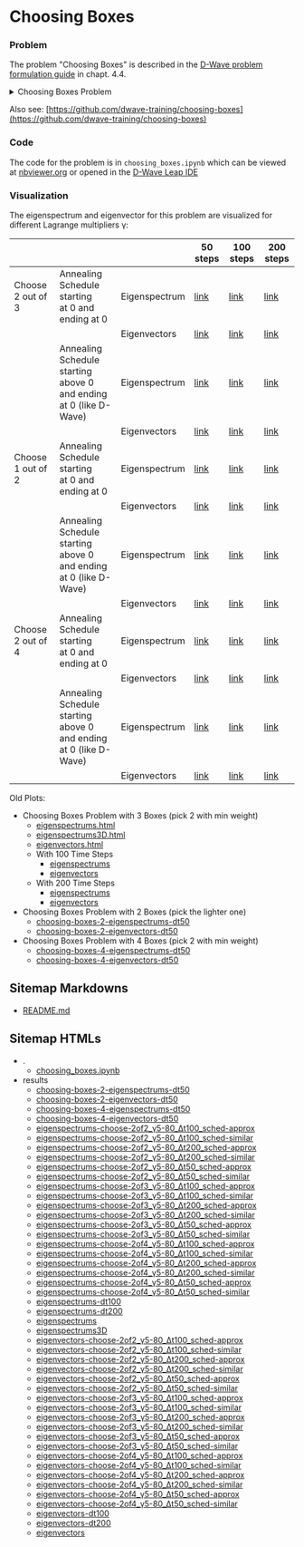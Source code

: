 # Choosing Boxes

### Problem

The problem "Choosing Boxes" is described in the
[D-Wave problem formulation guide](https://www.dwavesys.com/media/bu0lh5ee/problem-formulation-guide-2022-01-10.pdf)
in chapt. 4.4.  

<details>
<summary>
Choosing Boxes Problem
</summary>

#### Example: Choosing Boxes

We're given three boxes with different weights.
We want to choose the two boxes with the smallest sum.

| | Box 1 | Box 2 | Box 3 |
| --- | --- | --- | --- |
| Weight | 15 | 20 | 25 |

This is a simple problem – we know that the answer is to choose boxes 15 and 20.
But how do we phrase this problem as a BQM?

##### Step 1: Write Objective and Constraints

**Objective**: We are looking for the smallest sum, so our objective is "minimize the sum of
the boxes chosen".  
**Constraint**: We are allowed to choose two boxes, so our constraint is "choose exactly two
boxes".

##### Step 2: Convert Objective and Constraints into Binary Math Expressions

**Binary Variables.** First, we need to define our binary variables.
The answer that we are looking for is which boxes we should choose.
For each box, we can ask "do we choose this box?".
This points us to how we should define our binary variables.

| | Use Box i | Don't use Box i |
| --- | --- | --- |
| QUBO | $x_i = 1$ | $x_i = 0$ |
| Ising | $s_i = +1$ | $s_i = −1$ |

Once we have defined our binary variables, we can convert our objective and constraint into math expressions.

**Objective.** We consider our objective for both QUBO and Ising forms.

**QUBO:**
To figure out the sum of the boxes that are chosen, we can use a weighted sum: $15x_1 + 20x_2 + 25x_3$.
In this sum, the boxes that are chosen will have $x_i = 1$ and the boxes that are not chosen will have $x_i = 0$.
In other words, the value of boxes that are not chosen will be multiplied by zero and so we will only be adding up the value of the boxes that are chosen.
Our objective function becomes:

$$
min(15x_1 + 20x_2 + 25x_3)
$$

**Ising:**
Using our binary variables, we can convert our +1/-1 to 1/0 using the Ising to QUBO translation shown earlier, which maps +1 7→ 1 and −1 7→ 0.
Our objective function can then be written as:

$$
min \left (
  15 \left ( \frac{s_1 + 1}{2} \right ) +
  20 \left ( \frac{s_2 + 1}{2} \right ) +
  25 \left ( \frac{s_3 + 1}{2} \right )
\right )
$$

**Constraint.** We consider our constraint for both QUBO and Ising forms.

**QUBO:**
Our constraint "choose exactly two boxes" means that we need exactly two of our binary variables to have value 1, and the remaining binary variable will have value 0.
In other words, our constraint can be written as:

$$x_1 + x_2 + x_3 = 2$$

**Ising:**
Our constraint "choose exactly two boxes" means that we need exactly two of our binary variables to have value +1, and the remaining binary variable will have value -1.
In other words, our constraint can be written as:

$$s_1 + s_2 + s_3 = 1$$

##### Step 3: Transform Math Expressions into a BQM

Our objective function is fine as written, so we only need to modify our constraint.

**QUBO:**
To modify our constraint, we need to use the method for equalities.
Original constraint:
$$x_1 + x_2 + x_3 = 2$$
Move everything to one side:
$$x_1 + x_2 + x_3 − 2 = 0$$
Square the expression:
$$(x_1 + x_2 + x_3 − 2)^2$$

**Ising:**
Following the same method, we can rewrite our constraint as follows.
$$(s_1 + s_2 + s_3 − 1)^2$$

##### Step 4: Combine Expressions

Now that we have written our objective and constraint in BQM form, we can combine them together to make our final model using addition and adding in a Lagrange parameter.
Both of these can be expanded and simplified to prepare for input to an Ocean python program.

**QUBO:**
$$
min \left (
  (15 x_1 + 20 x_2 + 25 x_3) +
  γ (x_1 + x_2 + x_3 − 2)^2
\right )
$$

**Ising:**

$$
min \left (
  15 \left ( \frac{s_1 + 1}{2} \right ) +
  20 \left ( \frac{s_2 + 1}{2} \right ) +
  25 \left ( \frac{s_3 + 1}{2} \right ) +
  γ (s_1 + s_2 + s_3 − 1)^2
\right )
$$

</details>

Also see:
[https://github.com/dwave-training/choosing-boxes](https://github.com/dwave-training/choosing-boxes)

### Code

The code for the problem is in 
`choosing_boxes.ipynb` <!-- [choosing_boxes.ipynb](choosing_boxes_problem/choosing_boxes.ipynb) -->
which can be viewed at
[nbviewer.org](https://nbviewer.org/github/klezm/QuantumAnnealingPlayground/blob/main/choosing_boxes_problem/choosing_boxes.ipynb)
or opened in the
[D-Wave Leap IDE](https://ide.dwavesys.io/#https://github.com/klezm/QuantumAnnealingPlayground)

### Visualization

The eigenspectrum and eigenvector for this problem are visualized for different Lagrange multipliers γ:


|                   |                                                                        |               | 50 steps                                                         | 100 steps                                                         | 200 steps                                                         |
|-------------------|------------------------------------------------------------------------|---------------|------------------------------------------------------------------|-------------------------------------------------------------------|-------------------------------------------------------------------|
| Choose 2 out of 3 | Annealing Schedule starting <br> at 0 and ending at 0                  | Eigenspectrum | [link](https://klezm.github.io/QuantumAnnealingPlayground/choosing_boxes_problem/results/eigenspectrums-choose-2of3_γ5-80_Δt50_sched-similar.html) | [link](https://klezm.github.io/QuantumAnnealingPlayground/choosing_boxes_problem/results/eigenspectrums-choose-2of3_γ5-80_Δt100_sched-similar.html) | [link](https://klezm.github.io/QuantumAnnealingPlayground/choosing_boxes_problem/results/eigenspectrums-choose-2of3_γ5-80_Δt200_sched-similar.html) |
|                   |                                                                        | Eigenvectors  | [link](https://klezm.github.io/QuantumAnnealingPlayground/choosing_boxes_problem/results/eigenvectors-choose-2of3_γ5-80_Δt50_sched-similar.html)   | [link](https://klezm.github.io/QuantumAnnealingPlayground/choosing_boxes_problem/results/eigenvectors-choose-2of3_γ5-80_Δt100_sched-similar.html)   | [link](https://klezm.github.io/QuantumAnnealingPlayground/choosing_boxes_problem/results/eigenvectors-choose-2of3_γ5-80_Δt200_sched-similar.html)   |
|                   | Annealing Schedule starting <br> above 0 and ending at 0 (like D-Wave) | Eigenspectrum | [link](https://klezm.github.io/QuantumAnnealingPlayground/choosing_boxes_problem/results/eigenspectrums-choose-2of3_γ5-80_Δt50_sched-approx.html)  | [link](https://klezm.github.io/QuantumAnnealingPlayground/choosing_boxes_problem/results/eigenspectrums-choose-2of3_γ5-80_Δt100_sched-approx.html)  | [link](https://klezm.github.io/QuantumAnnealingPlayground/choosing_boxes_problem/results/eigenspectrums-choose-2of3_γ5-80_Δt200_sched-approx.html)  |
|                   |                                                                        | Eigenvectors  | [link](https://klezm.github.io/QuantumAnnealingPlayground/choosing_boxes_problem/results/eigenvectors-choose-2of3_γ5-80_Δt50_sched-approx.html)    | [link](https://klezm.github.io/QuantumAnnealingPlayground/choosing_boxes_problem/results/eigenvectors-choose-2of3_γ5-80_Δt100_sched-approx.html)    | [link](https://klezm.github.io/QuantumAnnealingPlayground/choosing_boxes_problem/results/eigenvectors-choose-2of3_γ5-80_Δt200_sched-approx.html)    |
| Choose 1 out of 2 | Annealing Schedule starting <br> at 0 and ending at 0                  | Eigenspectrum | [link](https://klezm.github.io/QuantumAnnealingPlayground/choosing_boxes_problem/results/eigenspectrums-choose-2of2_γ5-80_Δt50_sched-similar.html) | [link](https://klezm.github.io/QuantumAnnealingPlayground/choosing_boxes_problem/results/eigenspectrums-choose-2of2_γ5-80_Δt100_sched-similar.html) | [link](https://klezm.github.io/QuantumAnnealingPlayground/choosing_boxes_problem/results/eigenspectrums-choose-2of2_γ5-80_Δt200_sched-similar.html) |
|                   |                                                                        | Eigenvectors  | [link](https://klezm.github.io/QuantumAnnealingPlayground/choosing_boxes_problem/results/eigenvectors-choose-2of2_γ5-80_Δt50_sched-similar.html)   | [link](https://klezm.github.io/QuantumAnnealingPlayground/choosing_boxes_problem/results/eigenvectors-choose-2of2_γ5-80_Δt100_sched-similar.html)   | [link](https://klezm.github.io/QuantumAnnealingPlayground/choosing_boxes_problem/results/eigenvectors-choose-2of2_γ5-80_Δt200_sched-similar.html)   |
|                   | Annealing Schedule starting <br> above 0 and ending at 0 (like D-Wave) | Eigenspectrum | [link](https://klezm.github.io/QuantumAnnealingPlayground/choosing_boxes_problem/results/eigenspectrums-choose-2of2_γ5-80_Δt50_sched-approx.html)  | [link](https://klezm.github.io/QuantumAnnealingPlayground/choosing_boxes_problem/results/eigenspectrums-choose-2of2_γ5-80_Δt100_sched-approx.html)  | [link](https://klezm.github.io/QuantumAnnealingPlayground/choosing_boxes_problem/results/eigenspectrums-choose-2of2_γ5-80_Δt200_sched-approx.html)  |
|                   |                                                                        | Eigenvectors  | [link](https://klezm.github.io/QuantumAnnealingPlayground/choosing_boxes_problem/results/eigenvectors-choose-2of2_γ5-80_Δt50_sched-approx.html)    | [link](https://klezm.github.io/QuantumAnnealingPlayground/choosing_boxes_problem/results/eigenvectors-choose-2of2_γ5-80_Δt100_sched-approx.html)    | [link](https://klezm.github.io/QuantumAnnealingPlayground/choosing_boxes_problem/results/eigenvectors-choose-2of2_γ5-80_Δt200_sched-approx.html)    |
| Choose 2 out of 4 | Annealing Schedule starting <br> at 0 and ending at 0                  | Eigenspectrum | [link](https://klezm.github.io/QuantumAnnealingPlayground/choosing_boxes_problem/results/eigenspectrums-choose-2of4_γ5-80_Δt50_sched-similar.html) | [link](https://klezm.github.io/QuantumAnnealingPlayground/choosing_boxes_problem/results/eigenspectrums-choose-2of4_γ5-80_Δt100_sched-similar.html) | [link](https://klezm.github.io/QuantumAnnealingPlayground/choosing_boxes_problem/results/eigenspectrums-choose-2of4_γ5-80_Δt200_sched-similar.html) |
|                   |                                                                        | Eigenvectors  | [link](https://klezm.github.io/QuantumAnnealingPlayground/choosing_boxes_problem/results/eigenvectors-choose-2of4_γ5-80_Δt50_sched-similar.html)   | [link](https://klezm.github.io/QuantumAnnealingPlayground/choosing_boxes_problem/results/eigenvectors-choose-2of4_γ5-80_Δt100_sched-similar.html)   | [link](https://klezm.github.io/QuantumAnnealingPlayground/choosing_boxes_problem/results/eigenvectors-choose-2of4_γ5-80_Δt200_sched-similar.html)   |
|                   | Annealing Schedule starting <br> above 0 and ending at 0 (like D-Wave) | Eigenspectrum | [link](https://klezm.github.io/QuantumAnnealingPlayground/choosing_boxes_problem/results/eigenspectrums-choose-2of4_γ5-80_Δt50_sched-approx.html)  | [link](https://klezm.github.io/QuantumAnnealingPlayground/choosing_boxes_problem/results/eigenspectrums-choose-2of4_γ5-80_Δt100_sched-approx.html)  | [link](https://klezm.github.io/QuantumAnnealingPlayground/choosing_boxes_problem/results/eigenspectrums-choose-2of4_γ5-80_Δt200_sched-approx.html)  |
|                   |                                                                        | Eigenvectors  | [link](https://klezm.github.io/QuantumAnnealingPlayground/choosing_boxes_problem/results/eigenvectors-choose-2of4_γ5-80_Δt50_sched-approx.html)    | [link](https://klezm.github.io/QuantumAnnealingPlayground/choosing_boxes_problem/results/eigenvectors-choose-2of4_γ5-80_Δt100_sched-approx.html)    | [link](https://klezm.github.io/QuantumAnnealingPlayground/choosing_boxes_problem/results/eigenvectors-choose-2of4_γ5-80_Δt200_sched-approx.html)    |

Old Plots:

- Choosing Boxes Problem with 3 Boxes (pick 2 with min weight)
  - [eigenspectrums.html](https://klezm.github.io/QuantumAnnealingPlayground/choosing_boxes_problem/results/eigenspectrums.html)
  - [eigenspectrums3D.html](https://klezm.github.io/QuantumAnnealingPlayground/choosing_boxes_problem/results/eigenspectrums3D.html)
  - [eigenvectors.html](https://klezm.github.io/QuantumAnnealingPlayground/choosing_boxes_problem/results/eigenvectors.html)
  - With 100 Time Steps
    - [eigenspectrums](https://klezm.github.io/QuantumAnnealingPlayground/choosing_boxes_problem/results/eigenspectrums-dt100.html)
    - [eigenvectors](https://klezm.github.io/QuantumAnnealingPlayground/choosing_boxes_problem/results/eigenvectors-dt100.html)
  - With 200 Time Steps
    - [eigenspectrums](https://klezm.github.io/QuantumAnnealingPlayground/choosing_boxes_problem/results/eigenspectrums-dt200.html)
    - [eigenvectors](https://klezm.github.io/QuantumAnnealingPlayground/choosing_boxes_problem/results/eigenvectors-dt200.html)
- Choosing Boxes Problem with 2 Boxes (pick the lighter one)
  - [choosing-boxes-2-eigenspectrums-dt50](https://klezm.github.io/QuantumAnnealingPlayground/choosing_boxes_problem/results/choosing-boxes-2-eigenspectrums-dt50.html)
  - [choosing-boxes-2-eigenvectors-dt50](https://klezm.github.io/QuantumAnnealingPlayground/choosing_boxes_problem/results/choosing-boxes-2-eigenvectors-dt50.html)
- Choosing Boxes Problem with 4 Boxes (pick 2 with min weight)
  - [choosing-boxes-4-eigenspectrums-dt50](https://klezm.github.io/QuantumAnnealingPlayground/choosing_boxes_problem/results/choosing-boxes-4-eigenspectrums-dt50.html)
  - [choosing-boxes-4-eigenvectors-dt50](https://klezm.github.io/QuantumAnnealingPlayground/choosing_boxes_problem/results/choosing-boxes-4-eigenvectors-dt50.html)

## Sitemap Markdowns

- [README.md](README.md)

## Sitemap HTMLs

- .
	- [choosing_boxes.ipynb](choosing_boxes.html)
- results
	- [choosing-boxes-2-eigenspectrums-dt50](results/choosing-boxes-2-eigenspectrums-dt50.html)
	- [choosing-boxes-2-eigenvectors-dt50](results/choosing-boxes-2-eigenvectors-dt50.html)
	- [choosing-boxes-4-eigenspectrums-dt50](results/choosing-boxes-4-eigenspectrums-dt50.html)
	- [choosing-boxes-4-eigenvectors-dt50](results/choosing-boxes-4-eigenvectors-dt50.html)
	- [eigenspectrums-choose-2of2_γ5-80_Δt100_sched-approx](results/eigenspectrums-choose-2of2_γ5-80_Δt100_sched-approx.html)
	- [eigenspectrums-choose-2of2_γ5-80_Δt100_sched-similar](results/eigenspectrums-choose-2of2_γ5-80_Δt100_sched-similar.html)
	- [eigenspectrums-choose-2of2_γ5-80_Δt200_sched-approx](results/eigenspectrums-choose-2of2_γ5-80_Δt200_sched-approx.html)
	- [eigenspectrums-choose-2of2_γ5-80_Δt200_sched-similar](results/eigenspectrums-choose-2of2_γ5-80_Δt200_sched-similar.html)
	- [eigenspectrums-choose-2of2_γ5-80_Δt50_sched-approx](results/eigenspectrums-choose-2of2_γ5-80_Δt50_sched-approx.html)
	- [eigenspectrums-choose-2of2_γ5-80_Δt50_sched-similar](results/eigenspectrums-choose-2of2_γ5-80_Δt50_sched-similar.html)
	- [eigenspectrums-choose-2of3_γ5-80_Δt100_sched-approx](results/eigenspectrums-choose-2of3_γ5-80_Δt100_sched-approx.html)
	- [eigenspectrums-choose-2of3_γ5-80_Δt100_sched-similar](results/eigenspectrums-choose-2of3_γ5-80_Δt100_sched-similar.html)
	- [eigenspectrums-choose-2of3_γ5-80_Δt200_sched-approx](results/eigenspectrums-choose-2of3_γ5-80_Δt200_sched-approx.html)
	- [eigenspectrums-choose-2of3_γ5-80_Δt200_sched-similar](results/eigenspectrums-choose-2of3_γ5-80_Δt200_sched-similar.html)
	- [eigenspectrums-choose-2of3_γ5-80_Δt50_sched-approx](results/eigenspectrums-choose-2of3_γ5-80_Δt50_sched-approx.html)
	- [eigenspectrums-choose-2of3_γ5-80_Δt50_sched-similar](results/eigenspectrums-choose-2of3_γ5-80_Δt50_sched-similar.html)
	- [eigenspectrums-choose-2of4_γ5-80_Δt100_sched-approx](results/eigenspectrums-choose-2of4_γ5-80_Δt100_sched-approx.html)
	- [eigenspectrums-choose-2of4_γ5-80_Δt100_sched-similar](results/eigenspectrums-choose-2of4_γ5-80_Δt100_sched-similar.html)
	- [eigenspectrums-choose-2of4_γ5-80_Δt200_sched-approx](results/eigenspectrums-choose-2of4_γ5-80_Δt200_sched-approx.html)
	- [eigenspectrums-choose-2of4_γ5-80_Δt200_sched-similar](results/eigenspectrums-choose-2of4_γ5-80_Δt200_sched-similar.html)
	- [eigenspectrums-choose-2of4_γ5-80_Δt50_sched-approx](results/eigenspectrums-choose-2of4_γ5-80_Δt50_sched-approx.html)
	- [eigenspectrums-choose-2of4_γ5-80_Δt50_sched-similar](results/eigenspectrums-choose-2of4_γ5-80_Δt50_sched-similar.html)
	- [eigenspectrums-dt100](results/eigenspectrums-dt100.html)
	- [eigenspectrums-dt200](results/eigenspectrums-dt200.html)
	- [eigenspectrums](results/eigenspectrums.html)
	- [eigenspectrums3D](results/eigenspectrums3D.html)
	- [eigenvectors-choose-2of2_γ5-80_Δt100_sched-approx](results/eigenvectors-choose-2of2_γ5-80_Δt100_sched-approx.html)
	- [eigenvectors-choose-2of2_γ5-80_Δt100_sched-similar](results/eigenvectors-choose-2of2_γ5-80_Δt100_sched-similar.html)
	- [eigenvectors-choose-2of2_γ5-80_Δt200_sched-approx](results/eigenvectors-choose-2of2_γ5-80_Δt200_sched-approx.html)
	- [eigenvectors-choose-2of2_γ5-80_Δt200_sched-similar](results/eigenvectors-choose-2of2_γ5-80_Δt200_sched-similar.html)
	- [eigenvectors-choose-2of2_γ5-80_Δt50_sched-approx](results/eigenvectors-choose-2of2_γ5-80_Δt50_sched-approx.html)
	- [eigenvectors-choose-2of2_γ5-80_Δt50_sched-similar](results/eigenvectors-choose-2of2_γ5-80_Δt50_sched-similar.html)
	- [eigenvectors-choose-2of3_γ5-80_Δt100_sched-approx](results/eigenvectors-choose-2of3_γ5-80_Δt100_sched-approx.html)
	- [eigenvectors-choose-2of3_γ5-80_Δt100_sched-similar](results/eigenvectors-choose-2of3_γ5-80_Δt100_sched-similar.html)
	- [eigenvectors-choose-2of3_γ5-80_Δt200_sched-approx](results/eigenvectors-choose-2of3_γ5-80_Δt200_sched-approx.html)
	- [eigenvectors-choose-2of3_γ5-80_Δt200_sched-similar](results/eigenvectors-choose-2of3_γ5-80_Δt200_sched-similar.html)
	- [eigenvectors-choose-2of3_γ5-80_Δt50_sched-approx](results/eigenvectors-choose-2of3_γ5-80_Δt50_sched-approx.html)
	- [eigenvectors-choose-2of3_γ5-80_Δt50_sched-similar](results/eigenvectors-choose-2of3_γ5-80_Δt50_sched-similar.html)
	- [eigenvectors-choose-2of4_γ5-80_Δt100_sched-approx](results/eigenvectors-choose-2of4_γ5-80_Δt100_sched-approx.html)
	- [eigenvectors-choose-2of4_γ5-80_Δt100_sched-similar](results/eigenvectors-choose-2of4_γ5-80_Δt100_sched-similar.html)
	- [eigenvectors-choose-2of4_γ5-80_Δt200_sched-approx](results/eigenvectors-choose-2of4_γ5-80_Δt200_sched-approx.html)
	- [eigenvectors-choose-2of4_γ5-80_Δt200_sched-similar](results/eigenvectors-choose-2of4_γ5-80_Δt200_sched-similar.html)
	- [eigenvectors-choose-2of4_γ5-80_Δt50_sched-approx](results/eigenvectors-choose-2of4_γ5-80_Δt50_sched-approx.html)
	- [eigenvectors-choose-2of4_γ5-80_Δt50_sched-similar](results/eigenvectors-choose-2of4_γ5-80_Δt50_sched-similar.html)
	- [eigenvectors-dt100](results/eigenvectors-dt100.html)
	- [eigenvectors-dt200](results/eigenvectors-dt200.html)
	- [eigenvectors](results/eigenvectors.html)